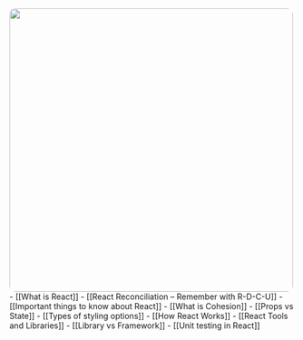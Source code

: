 <img src="react.png" width=500 style="border-radius: 10px" />
- [[What is React]]
- [[React Reconciliation – Remember with R-D-C-U]]
- [[Important things to know about React]]
- [[What is Cohesion]]
- [[Props vs State]]
- [[Types of styling options]]
- [[How React Works]]
- [[React Tools and Libraries]]
- [[Library vs Framework]]
- [[Unit testing in React]]